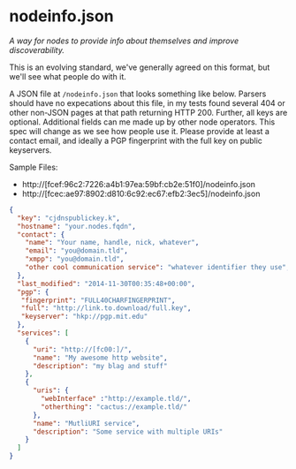 # nodeinfo.json

*A way for nodes to provide info about themselves and improve discoverability.*

This is an evolving standard, we've generally agreed on this format, but we'll
see what people do with it.

A JSON file at `/nodeinfo.json` that looks something like below. Parsers should
have no expecations about this file, in my tests found several 404 or other
non-JSON pages at that path returning HTTP 200. Further, all keys are optional.
Additional fields can me made up by other node operators. This spec
will change as we see how people use it. Please provide at least a contact
email, and ideally a PGP fingerprint with the full key on public keyservers.

Sample Files:
 * http://[fcef:96c2:7226:a4b1:97ea:59bf:cb2e:51f0]/nodeinfo.json
 * http://[fcec:ae97:8902:d810:6c92:ec67:efb2:3ec5]/nodeinfo.json


```json
{
  "key": "cjdnspublickey.k",
  "hostname": "your.nodes.fqdn",
  "contact": {
    "name": "Your name, handle, nick, whatever",
    "email": "you@domain.tld",
    "xmpp": "you@domain.tld",
    "other cool communication service": "whatever identifier they use",
  },
  "last_modified": "2014-11-30T00:35:48+00:00",
  "pgp": {
   "fingerprint": "FULL40CHARFINGERPRINT",
   "full": "http://link.to.download/full.key",
   "keyserver": "hkp://pgp.mit.edu"
  },
  "services": [
    {
      "uri": "http://[fc00:]/",
      "name": "My awesome http website",
      "description": "my blag and stuff"
    },
    {
      "uris": {
        "webInterface" :"http://example.tld/",
        "otherthing": "cactus://example.tld/"
      },
      "name": "MutliURI service",
      "description": "Some service with multiple URIs"
    }
  ]
}
```
